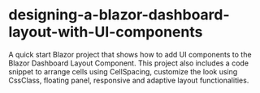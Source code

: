 # designing-a-blazor-dashboard-layout-with-UI-components
A quick start Blazor project that shows how to add UI components to the Blazor Dashboard Layout Component. This project also includes a code snippet to arrange cells using CellSpacing, customize the look using CssClass, floating panel, responsive and adaptive layout functionalities.
